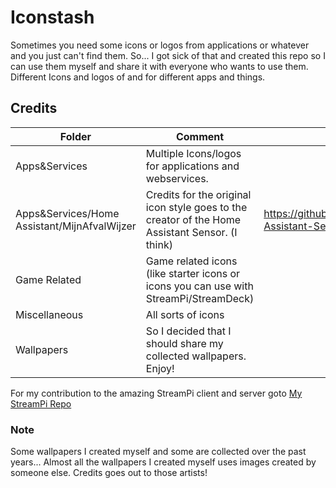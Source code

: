 # Iconstash
Sometimes you need some icons or logos from applications or whatever and you just can't find them.
So... I got sick of that and created this repo so I can use them myself and share it with everyone who wants to use them.
Different Icons and logos of and for different apps and things.

## Credits

Folder|Comment|url
-|-|-
Apps&Services|Multiple Icons/logos for applications and webservices.|
Apps&Services/Home Assistant/MijnAfvalWijzer|Credits for the original icon style goes to the creator of the Home Assistant Sensor. (I think)|https://github.com/pippyn/Home-Assistant-Sensor-Afvalbeheer
Game Related|Game related icons (like starter icons or icons you can use with StreamPi/StreamDeck)|
Miscellaneous|All sorts of icons|
Wallpapers|So I decided that I should share my collected wallpapers. Enjoy!|

For my contribution to the amazing StreamPi client and server goto [My StreamPi Repo](https://github.com/MrTheoW/StreamPi)


### Note
Some wallpapers I created myself and some are collected over the past years... 
Almost all the wallpapers I created myself uses images created by someone else.
Credits goes out to those artists!
